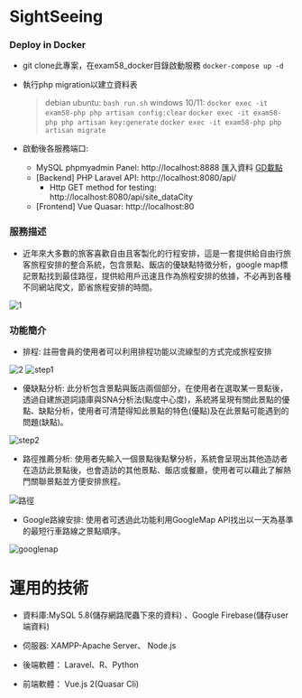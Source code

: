 # SightSeeing
### Deploy in Docker 
* git clone此專案，在exam58_docker目錄啟動服務
    `docker-compose up -d`

* 執行php migration以建立資料表
    > debian ubuntu:
    `bash run.sh`
    > windows 10/11:
    `docker exec -it exam58-php php artisan config:clear`
    `docker exec -it exam58-php php artisan key:generate`
    `docker exec -it exam58-php php artisan migrate`
* 啟動後各服務端口:
  * MySQL phpmyadmin Panel: http://localhost:8888
    匯入資料 [GD載點](https://google.com)
  * [Backend] PHP Laravel API:  http://localhost:8080/api/
    * Http GET method for testing: http://localhost:8080/api/site_dataCity 
  * [Frontend] Vue Quasar: http://localhost:80
  

### 服務描述

* 近年來大多數的旅客喜歡自由且客製化的行程安排，這是一套提供給自由行旅客旅程安排的整合系統，包含景點、飯店的優缺點特徵分析，google map標記景點找到最佳路徑，提供給用戶迅速且作為旅程安排的依據，不必再到各種不同網站爬文，節省旅程安排的時間。 

![1](https://user-images.githubusercontent.com/48153269/192665786-708d26d3-00da-4649-865e-9c0e86c7bacf.png)



### 功能簡介

* 排程: 註冊會員的使用者可以利用排程功能以流線型的方式完成旅程安排

![2](https://user-images.githubusercontent.com/48153269/192672072-15d27534-eef0-4805-855b-897d097939a6.png)
![step1](https://user-images.githubusercontent.com/48153269/192665763-3154446e-6768-466c-9083-dc756bcea426.png)

* 優缺點分析: 此分析包含景點與飯店兩個部分，在使用者在選取某一景點後，透過自建旅遊詞語庫與SNA分析法(點度中心度)，系統將呈現有關此景點的優點、缺點分析，使用者可清楚得知此景點的特色(優點)及在此景點可能遇到的問題(缺點)。 

![step2](https://user-images.githubusercontent.com/48153269/192665673-d0e40df3-168c-41ce-91e9-a0a95b90a10a.png)

* 路徑推薦分析: 使用者先輸入一個景點後點擊分析，系統會呈現出其他造訪者在造訪此景點後，也會造訪的其他景點、飯店或餐廳，使用者可以藉此了解熱門關聯景點並方便安排旅程。 

![路徑](https://user-images.githubusercontent.com/48153269/192665691-b37602a6-8fe9-49a5-8ebf-397a46dca03e.png)

 * Google路線安排: 使用者可透過此功能利用GoogleMap API找出以一天為基準的最短行車路線之景點順序。 
 
![googlenap](https://user-images.githubusercontent.com/48153269/192665749-f9547c32-3cf1-45c4-bf4a-f76407a3f556.png)

# 運用的技術 

* 資料庫:MySQL 5.8(儲存網路爬蟲下來的資料) 、Google Firebase(儲存user端資料) 

* 伺服器: XAMPP-Apache Server、 Node.js 

* 後端軟體： Laravel、R、Python 

* 前端軟體： Vue.js 2(Quasar Cli) 


  
